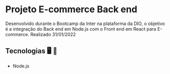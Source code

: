 # Projeto E-commerce Back end


 Desenvolvido durante o Bootcamp da Inter na plataforma da DIO, o objetivo é a integração do Back end em Node.js com o Front end em React para E-commerce. Realizado 31/01/2022



 ## Tecnologias 🖥️ 🚀 
 
  - Node.js